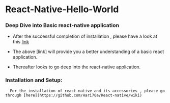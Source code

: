 # React-Native-Hello-World

### Deep  Dive into Basic react-native application

* After  the successful completion of installation , please have a look at this [link](http://www.toptal.com/ios/cold-dive-into-react-native-a-beginners-tutorial)
       
* The above [link] will provide you a better understanding of a basic react application.

* Thereafter looks to go deep into the react-native application.
      
### Installation and Setup:
      
      For the installation of react-native and its accessories , please go through [here](https://github.com/Hari70a/React-native/wiki)
